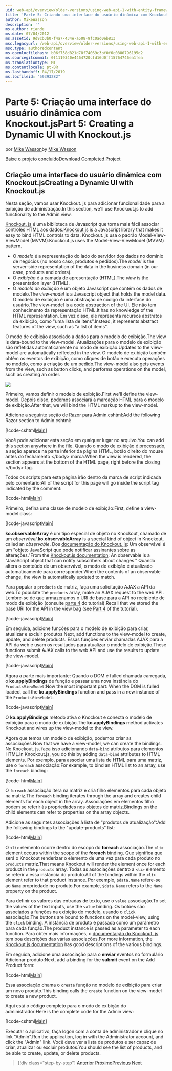 ```yaml
---
uid: web-api/overview/older-versions/using-web-api-1-with-entity-framework-5/using-web-api-with-entity-framework-part-5
title: 'Parte 5: Criando uma interface do usuário dinâmica com Knockout. js | Microsoft Docs'
author: MikeWasson
description: ''
ms.author: riande
ms.date: 07/04/2012
ms.assetid: 9d9cb3b0-f4a7-434e-a508-9fc0ad0eb813
msc.legacyurl: /web-api/overview/older-versions/using-web-api-1-with-entity-framework-5/using-web-api-with-entity-framework-part-5
msc.type: authoredcontent
ms.openlocfilehash: b06f738d821d78f74069c3bf0f6c0880796195d2
ms.sourcegitcommit: 0f1119340e4464720cfd16d0ff15764746ea1fea
ms.translationtype: MT
ms.contentlocale: pt-BR
ms.lasthandoff: 04/17/2019
ms.locfileid: "59393282"
---
```

# <a name="part-5-creating-a-dynamic-ui-with-knockoutjs"></a><span data-ttu-id="dc5c9-102">Parte 5: Criação uma interface do usuário dinâmica com Knockout.js</span><span class="sxs-lookup"><span data-stu-id="dc5c9-102">Part 5: Creating a Dynamic UI with Knockout.js</span></span>

<span data-ttu-id="dc5c9-103">por [Mike Wasson](https://github.com/MikeWasson)</span><span class="sxs-lookup"><span data-stu-id="dc5c9-103">by [Mike Wasson](https://github.com/MikeWasson)</span></span>

[<span data-ttu-id="dc5c9-104">Baixe o projeto concluído</span><span class="sxs-lookup"><span data-stu-id="dc5c9-104">Download Completed Project</span></span>](http://code.msdn.microsoft.com/ASP-NET-Web-API-with-afa30545)

## <a name="creating-a-dynamic-ui-with-knockoutjs"></a><span data-ttu-id="dc5c9-105">Criação uma interface do usuário dinâmica com Knockout.js</span><span class="sxs-lookup"><span data-stu-id="dc5c9-105">Creating a Dynamic UI with Knockout.js</span></span>

<span data-ttu-id="dc5c9-106">Nesta seção, vamos usar Knockout. js para adicionar funcionalidade para a exibição de administração.</span><span class="sxs-lookup"><span data-stu-id="dc5c9-106">In this section, we'll use Knockout.js to add functionality to the Admin view.</span></span>

<span data-ttu-id="dc5c9-107">[Knockout. js](http://knockoutjs.com/) é uma biblioteca de Javascript que torna mais fácil associar controles HTML aos dados.</span><span class="sxs-lookup"><span data-stu-id="dc5c9-107">[Knockout.js](http://knockoutjs.com/) is a Javascript library that makes it easy to bind HTML controls to data.</span></span> <span data-ttu-id="dc5c9-108">Knockout. js usa o padrão Model-View-ViewModel (MVVM).</span><span class="sxs-lookup"><span data-stu-id="dc5c9-108">Knockout.js uses the Model-View-ViewModel (MVVM) pattern.</span></span>

- <span data-ttu-id="dc5c9-109">O *modelo* é a representação do lado do servidor dos dados no domínio de negócios (no nosso caso, produtos e pedidos).</span><span class="sxs-lookup"><span data-stu-id="dc5c9-109">The *model* is the server-side representation of the data in the business domain (in our case, products and orders).</span></span>
- <span data-ttu-id="dc5c9-110">O *exibição* é a camada de apresentação (HTML).</span><span class="sxs-lookup"><span data-stu-id="dc5c9-110">The *view* is the presentation layer (HTML).</span></span>
- <span data-ttu-id="dc5c9-111">O *modelo de exibição* é um objeto Javascript que contém os dados de modelo.</span><span class="sxs-lookup"><span data-stu-id="dc5c9-111">The *view-model* is a Javascript object that holds the model data.</span></span> <span data-ttu-id="dc5c9-112">O modelo de exibição é uma abstração de código da interface do usuário.</span><span class="sxs-lookup"><span data-stu-id="dc5c9-112">The view-model is a code abstraction of the UI.</span></span> <span data-ttu-id="dc5c9-113">Ele não tem conhecimento da representação HTML.</span><span class="sxs-lookup"><span data-stu-id="dc5c9-113">It has no knowledge of the HTML representation.</span></span> <span data-ttu-id="dc5c9-114">Em vez disso, ele representa recursos abstratos da exibição, como "uma lista de itens".</span><span class="sxs-lookup"><span data-stu-id="dc5c9-114">Instead, it represents abstract features of the view, such as "a list of items".</span></span>

<span data-ttu-id="dc5c9-115">O modo de exibição associado a dados para o modelo de exibição.</span><span class="sxs-lookup"><span data-stu-id="dc5c9-115">The view is data-bound to the view-model.</span></span> <span data-ttu-id="dc5c9-116">Atualizações para o modelo de exibição são refletidas automaticamente no modo de exibição.</span><span class="sxs-lookup"><span data-stu-id="dc5c9-116">Updates to the view-model are automatically reflected in the view.</span></span> <span data-ttu-id="dc5c9-117">O modelo de exibição também obtém os eventos de exibição, como cliques de botão e executa operações no modelo, como a criação de um pedido.</span><span class="sxs-lookup"><span data-stu-id="dc5c9-117">The view-model also gets events from the view, such as button clicks, and performs operations on the model, such as creating an order.</span></span>

![](using-web-api-with-entity-framework-part-5/_static/image1.png)

<span data-ttu-id="dc5c9-118">Primeiro, vamos definir o modelo de exibição.</span><span class="sxs-lookup"><span data-stu-id="dc5c9-118">First we'll define the view-model.</span></span> <span data-ttu-id="dc5c9-119">Depois disso, podemos associará a marcação HTML para o modelo de exibição.</span><span class="sxs-lookup"><span data-stu-id="dc5c9-119">After that, we will bind the HTML markup to the view-model.</span></span>

<span data-ttu-id="dc5c9-120">Adicione a seguinte seção de Razor para Admin.cshtml:</span><span class="sxs-lookup"><span data-stu-id="dc5c9-120">Add the following Razor section to Admin.cshtml:</span></span>

[!code-cshtml[Main](using-web-api-with-entity-framework-part-5/samples/sample1.cshtml)]

<span data-ttu-id="dc5c9-121">Você pode adicionar esta seção em qualquer lugar no arquivo.</span><span class="sxs-lookup"><span data-stu-id="dc5c9-121">You can add this section anywhere in the file.</span></span> <span data-ttu-id="dc5c9-122">Quando o modo de exibição é processado, a seção aparece na parte inferior da página HTML, botão direito do mouse antes do fechamento &lt;/body&gt; marca.</span><span class="sxs-lookup"><span data-stu-id="dc5c9-122">When the view is rendered, the section appears at the bottom of the HTML page, right before the closing &lt;/body&gt; tag.</span></span>

<span data-ttu-id="dc5c9-123">Todos os scripts para esta página irão dentro da marca de script indicada pelo comentário:</span><span class="sxs-lookup"><span data-stu-id="dc5c9-123">All of the script for this page will go inside the script tag indicated by the comment:</span></span>

[!code-html[Main](using-web-api-with-entity-framework-part-5/samples/sample2.html)]

<span data-ttu-id="dc5c9-124">Primeiro, defina uma classe de modelo de exibição:</span><span class="sxs-lookup"><span data-stu-id="dc5c9-124">First, define a view-model class:</span></span>

[!code-javascript[Main](using-web-api-with-entity-framework-part-5/samples/sample3.js)]

<span data-ttu-id="dc5c9-125">**ko.observableArray** é um tipo especial de objeto no Knockout, chamado de um *observável*.</span><span class="sxs-lookup"><span data-stu-id="dc5c9-125">**ko.observableArray** is a special kind of object in Knockout, called an *observable*.</span></span> <span data-ttu-id="dc5c9-126">Dos [documentação do Knockout. js](http://knockoutjs.com/documentation/observables.html): Um observável é um "objeto JavaScript que pode notificar assinantes sobre as alterações."</span><span class="sxs-lookup"><span data-stu-id="dc5c9-126">From the [Knockout.js documentation](http://knockoutjs.com/documentation/observables.html): An observable is a "JavaScript object that can notify subscribers about changes."</span></span> <span data-ttu-id="dc5c9-127">Quando altera o conteúdo de um observável, o modo de exibição é atualizado automaticamente para corresponder.</span><span class="sxs-lookup"><span data-stu-id="dc5c9-127">When the contents of an observable change, the view is automatically updated to match.</span></span>

<span data-ttu-id="dc5c9-128">Para popular o `products` de matriz, faça uma solicitação AJAX a API da web.</span><span class="sxs-lookup"><span data-stu-id="dc5c9-128">To populate the `products` array, make an AJAX request to the web API.</span></span> <span data-ttu-id="dc5c9-129">Lembre-se de que armazenamos o URI de base para a API no recipiente de modo de exibição (consulte [parte 4](using-web-api-with-entity-framework-part-4.md) do tutorial).</span><span class="sxs-lookup"><span data-stu-id="dc5c9-129">Recall that we stored the base URI for the API in the view bag (see [Part 4](using-web-api-with-entity-framework-part-4.md) of the tutorial).</span></span>

[!code-javascript[Main](using-web-api-with-entity-framework-part-5/samples/sample4.js?highlight=5)]

<span data-ttu-id="dc5c9-130">Em seguida, adicione funções para o modelo de exibição para criar, atualizar e excluir produtos.</span><span class="sxs-lookup"><span data-stu-id="dc5c9-130">Next, add functions to the view-model to create, update, and delete products.</span></span> <span data-ttu-id="dc5c9-131">Essas funções enviar chamadas AJAX para a API da web e usam os resultados para atualizar o modelo de exibição.</span><span class="sxs-lookup"><span data-stu-id="dc5c9-131">These functions submit AJAX calls to the web API and use the results to update the view-model.</span></span>

[!code-javascript[Main](using-web-api-with-entity-framework-part-5/samples/sample5.js?highlight=7)]

<span data-ttu-id="dc5c9-132">Agora a parte mais importante: Quando o DOM é fulled chamada carregada, o **ko.applyBindings** de função e passar uma nova instância do `ProductsViewModel`:</span><span class="sxs-lookup"><span data-stu-id="dc5c9-132">Now the most important part: When the DOM is fulled loaded, call the **ko.applyBindings** function and pass in a new instance of the `ProductsViewModel`:</span></span>

[!code-javascript[Main](using-web-api-with-entity-framework-part-5/samples/sample6.js)]

<span data-ttu-id="dc5c9-133">O **ko.applyBindings** método ativa o Knockout e conecta o modelo de exibição para o modo de exibição.</span><span class="sxs-lookup"><span data-stu-id="dc5c9-133">The **ko.applyBindings** method activates Knockout and wires up the view-model to the view.</span></span>

<span data-ttu-id="dc5c9-134">Agora que temos um modelo de exibição, podemos criar as associações.</span><span class="sxs-lookup"><span data-stu-id="dc5c9-134">Now that we have a view-model, we can create the bindings.</span></span> <span data-ttu-id="dc5c9-135">No Knockout. js, faça isso adicionando `data-bind` atributos para elementos HTML.</span><span class="sxs-lookup"><span data-stu-id="dc5c9-135">In Knockout.js, you do this by adding `data-bind` attributes to HTML elements.</span></span> <span data-ttu-id="dc5c9-136">Por exemplo, para associar uma lista de HTML para uma matriz, use o `foreach` associação:</span><span class="sxs-lookup"><span data-stu-id="dc5c9-136">For example, to bind an HTML list to an array, use the `foreach` binding:</span></span>

[!code-html[Main](using-web-api-with-entity-framework-part-5/samples/sample7.html?highlight=1)]

<span data-ttu-id="dc5c9-137">O `foreach` associação itera na matriz e cria filho elementos para cada objeto na matriz.</span><span class="sxs-lookup"><span data-stu-id="dc5c9-137">The `foreach` binding iterates through the array and creates child elements for each object in the array.</span></span> <span data-ttu-id="dc5c9-138">Associações em elementos filho podem se referir às propriedades nos objetos de matriz.</span><span class="sxs-lookup"><span data-stu-id="dc5c9-138">Bindings on the child elements can refer to properties on the array objects.</span></span>

<span data-ttu-id="dc5c9-139">Adicione as seguintes associações à lista de "produtos de atualização":</span><span class="sxs-lookup"><span data-stu-id="dc5c9-139">Add the following bindings to the "update-products" list:</span></span>

[!code-html[Main](using-web-api-with-entity-framework-part-5/samples/sample8.html)]

<span data-ttu-id="dc5c9-140">O `<li>` elemento ocorre dentro do escopo do **foreach** associação.</span><span class="sxs-lookup"><span data-stu-id="dc5c9-140">The `<li>` element occurs within the scope of the **foreach** binding.</span></span> <span data-ttu-id="dc5c9-141">Que significa que será o Knockout renderizar o elemento de uma vez para cada produto no `products` matriz.</span><span class="sxs-lookup"><span data-stu-id="dc5c9-141">That means Knockout will render the element once for each product in the `products` array.</span></span> <span data-ttu-id="dc5c9-142">Todas as associações dentro a `<li>` elemento se referir a essa instância do produto.</span><span class="sxs-lookup"><span data-stu-id="dc5c9-142">All of the bindings within the `<li>` element refer to that product instance.</span></span> <span data-ttu-id="dc5c9-143">Por exemplo, `$data.Name` refere-se ao `Name` propriedade no produto.</span><span class="sxs-lookup"><span data-stu-id="dc5c9-143">For example, `$data.Name` refers to the `Name` property on the product.</span></span>

<span data-ttu-id="dc5c9-144">Para definir os valores das entradas de texto, use o `value` associação.</span><span class="sxs-lookup"><span data-stu-id="dc5c9-144">To set the values of the text inputs, use the `value` binding.</span></span> <span data-ttu-id="dc5c9-145">Os botões são associados a funções na exibição do modelo, usando o `click` associação.</span><span class="sxs-lookup"><span data-stu-id="dc5c9-145">The buttons are bound to functions on the model-view, using the `click` binding.</span></span> <span data-ttu-id="dc5c9-146">A instância de produto é passada como um parâmetro para cada função.</span><span class="sxs-lookup"><span data-stu-id="dc5c9-146">The product instance is passed as a parameter to each function.</span></span> <span data-ttu-id="dc5c9-147">Para obter mais informações, o [documentação do Knockout. js](http://knockoutjs.com/documentation/observables.html) tem boa descrições das várias associações.</span><span class="sxs-lookup"><span data-stu-id="dc5c9-147">For more information, the [Knockout.js documentation](http://knockoutjs.com/documentation/observables.html) has good descriptions of the various bindings.</span></span>

<span data-ttu-id="dc5c9-148">Em seguida, adicione uma associação para o **enviar** eventos no formulário Adicionar produto:</span><span class="sxs-lookup"><span data-stu-id="dc5c9-148">Next, add a binding for the **submit** event on the Add Product form:</span></span>

[!code-html[Main](using-web-api-with-entity-framework-part-5/samples/sample9.html)]

<span data-ttu-id="dc5c9-149">Essa associação chama o `create` função no modelo de exibição para criar um novo produto.</span><span class="sxs-lookup"><span data-stu-id="dc5c9-149">This binding calls the `create` function on the view-model to create a new product.</span></span>

<span data-ttu-id="dc5c9-150">Aqui está o código completo para o modo de exibição do administrador:</span><span class="sxs-lookup"><span data-stu-id="dc5c9-150">Here is the complete code for the Admin view:</span></span>

[!code-cshtml[Main](using-web-api-with-entity-framework-part-5/samples/sample10.cshtml)]

<span data-ttu-id="dc5c9-151">Executar o aplicativo, faça logon com a conta de administrador e clique no link "Admin".</span><span class="sxs-lookup"><span data-stu-id="dc5c9-151">Run the application, log in with the Administrator account, and click the "Admin" link.</span></span> <span data-ttu-id="dc5c9-152">Você deve ver a lista de produtos e ser capaz de criar, atualizar ou excluir produtos.</span><span class="sxs-lookup"><span data-stu-id="dc5c9-152">You should see the list of products, and be able to create, update, or delete products.</span></span>

> [!div class="step-by-step"]
> <span data-ttu-id="dc5c9-153">[Anterior](using-web-api-with-entity-framework-part-4.md)
> [Próximo](using-web-api-with-entity-framework-part-6.md)</span><span class="sxs-lookup"><span data-stu-id="dc5c9-153">[Previous](using-web-api-with-entity-framework-part-4.md)
[Next](using-web-api-with-entity-framework-part-6.md)</span></span>

